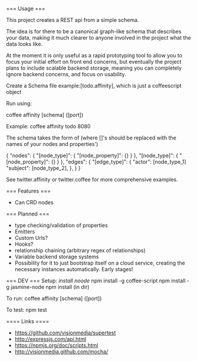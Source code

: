=== Usage ===

This project creates a REST api from a simple schema.

The idea is for there to be a canonical graph-like schema that describes your data, making it much clearer to anyone involved in the project what the data looks like.

At the moment it is only useful as a rapid prototyping tool to allow you to focus your initial effort on front end concerns, but eventually the project plans to include scalable backend storage, meaning you can completely ignore backend concerns, and focus on usability.

Create a Schema file example:[todo.affinity], which is just a coffeescript object

Run using:

coffee affinity [schema] ([port])

Example:
coffee affinity todo 8080

The schema takes the form of (where []'s should be replaced with the names of your nodes and properties')

{
    "nodes": {
        "[node_type]": {
            "[node_property]": {}
            }
        },
        "[node_type]": {
            "[node_property]": {}
        }
    },
    "edges": {
        "[edge_type]": {
        	"actor": [node_type_1]
        	"subject": [node_type_2],
        },
    }
}

See twitter.affinity or twitter.coffee for more comprehensive examples.

=== Features ===
 * Can CRD nodes
 
=== Planned ===
 * type checking/validation of properties
 * Emitters
 * Custom Urls?
 * Hooks?
 * relationship chaining (arbitrary regex of relationships)
 * Variable backend storage systems
 * Possibility for it to just bootstrap itself on a cloud service, creating the necessary instances automatically.
Early stages!


=== DEV ===
Setup:
*install noode*
npm install -g coffee-script
npm install -g jasmine-node
npm install (in dir)

To run:
coffee affinity [schema] ([port])

To test:
npm test

==== Links ====
 * https://github.com/visionmedia/supertest
 * http://expressjs.com/api.html
 * https://npmjs.org/doc/scripts.html
 * http://visionmedia.github.com/mocha/